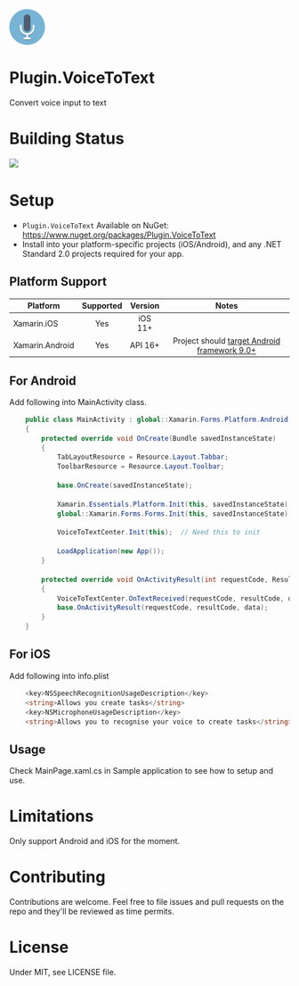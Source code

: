 <img src="Screenshots/icon.png" width="64px" >

# Plugin.VoiceToText
Convert voice input to text

# Building Status

<img src="https://ci.appveyor.com/api/projects/status/github/masonyc/Plugin.VoiceToText?svg=true" width="100">

# Setup

- `Plugin.VoiceToText` Available on NuGet: https://www.nuget.org/packages/Plugin.VoiceToText
- Install into your platform-specific projects (iOS/Android), and any .NET Standard 2.0 projects required for your app.
  
## Platform Support

|Platform|Supported|Version|Notes|
| ------------------- | :-----------: | :------------------: | :------------------: |
|Xamarin.iOS|Yes|iOS 11+| |
|Xamarin.Android|Yes|API 16+|Project should [target Android framework 9.0+](https://docs.microsoft.com/en-us/xamarin/android/app-fundamentals/android-api-levels?tabs=vswin#framework)|    

## For Android
Add following into MainActivity class.
```csharp
    public class MainActivity : global::Xamarin.Forms.Platform.Android.FormsAppCompatActivity
    {                
        protected override void OnCreate(Bundle savedInstanceState)
        {
            TabLayoutResource = Resource.Layout.Tabbar;
            ToolbarResource = Resource.Layout.Toolbar;

            base.OnCreate(savedInstanceState);

            Xamarin.Essentials.Platform.Init(this, savedInstanceState);
            global::Xamarin.Forms.Forms.Init(this, savedInstanceState);
	    
            VoiceToTextCenter.Init(this);  // Need this to init
	    
            LoadApplication(new App());
        }
        
        protected override void OnActivityResult(int requestCode, Result resultCode, Intent data)
        {
            VoiceToTextCenter.OnTextReceived(requestCode, resultCode, data);
            base.OnActivityResult(requestCode, resultCode, data);
        }
    }
```

## For iOS
Add following into info.plist
```csharp
	<key>NSSpeechRecognitionUsageDescription</key>
	<string>Allows you create tasks</string>
	<key>NSMicrophoneUsageDescription</key>
	<string>Allows you to recognise your voice to create tasks</string>
```

## Usage

Check MainPage.xaml.cs in Sample application to see how to setup and use.

# Limitations

Only support Android and iOS for the moment. 

# Contributing

Contributions are welcome.  Feel free to file issues and pull requests on the repo and they'll be reviewed as time permits.

# License
Under MIT, see LICENSE file.
